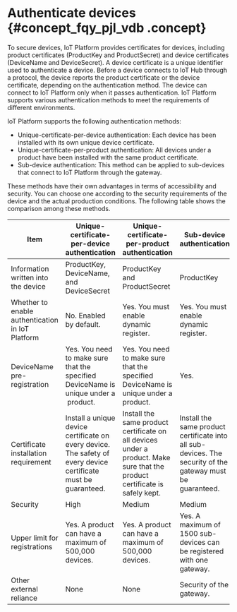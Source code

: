 # Authenticate devices  {#concept_fqy_pjl_vdb .concept}

To secure devices, IoT Platform provides certificates for devices, including product certificates \(ProductKey and ProductSecret\) and device certificates \(DeviceName and DeviceSecret\). A device certificate is a unique identifier used to authenticate a device. Before a device connects to IoT Hub through a protocol, the device reports the product certificate or the device certificate, depending on the authentication method. The device can connect to IoT Platform only when it passes authentication. IoT Platform supports various authentication methods to meet the requirements of different environments.

IoT Platform supports the following authentication methods:

-   Unique-certificate-per-device authentication: Each device has been installed with its own unique device certificate.
-   Unique-certificate-per-product authentication: All devices under a product have been installed with the same product certificate.
-   Sub-device authentication: This method can be applied to sub-devices that connect to IoT Platform through the gateway.

These methods have their own advantages in terms of accessibility and security. You can choose one according to the security requirements of the device and the actual production conditions. The following table shows the comparison among these methods.

|Item|Unique-certificate-per-device authentication|Unique-certificate-per-product authentication|Sub-device authentication|
|----|--------------------------------------------|---------------------------------------------|-------------------------|
|Information written into the device|ProductKey, DeviceName, and DeviceSecret|ProductKey and ProductSecret|ProductKey|
|Whether to enable authentication in IoT Platform|No. Enabled by default.|Yes. You must enable dynamic register.|Yes. You must enable dynamic register.|
|DeviceName pre-registration|Yes. You need to make sure that the specified DeviceName is unique under a  product.|Yes. You need to make sure that the specified DeviceName is unique under a product.|Yes.|
|Certificate installation requirement|Install a unique device certificate on every device. The safety of every device certificate must be guaranteed.|Install the same product certificate on all devices under a product. Make sure that the product certificate is safely kept.|Install the same product certificate into all sub-devices. The security of the gateway must be guaranteed.|
|Security|High|Medium|Medium|
|Upper limit for registrations|Yes. A product can have a maximum of 500,000 devices.|Yes. A product can have a maximum of 500,000 devices.|Yes. A maximum of 1500 sub-devices can be registered with one gateway.|
|Other external reliance|None|None|Security of the gateway.|

